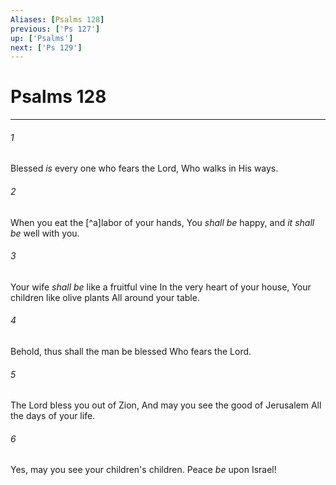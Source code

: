 ```yaml
---
Aliases: [Psalms 128]
previous: ['Ps 127']
up: ['Psalms']
next: ['Ps 129']
---
```

# Psalms 128

***


###### 1 
Blessed _is_ every one who fears the Lord, Who walks in His ways. 

###### 2 
When you eat the [^a]labor of your hands, You _shall be_ happy, and _it shall be_ well with you. 

###### 3 
Your wife _shall be_ like a fruitful vine In the very heart of your house, Your children like olive plants All around your table. 

###### 4 
Behold, thus shall the man be blessed Who fears the Lord. 

###### 5 
The Lord bless you out of Zion, And may you see the good of Jerusalem All the days of your life. 

###### 6 
Yes, may you see your children's children. Peace _be_ upon Israel!
